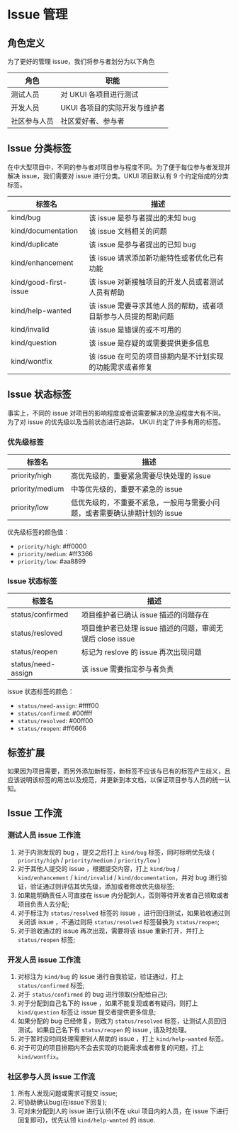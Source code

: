 # Issue 管理

## 角色定义

为了更好的管理 issue，我们将参与者划分为以下角色

| 角色         | 职能                          |
| ------------ | ----------------------------- |
| 测试人员     | 对 UKUI 各项目进行测试        |
| 开发人员     | UKUI 各项目的实际开发与维护者 |
| 社区参与人员 | 社区爱好者、参与者            |

## Issue 分类标签

在中大型项目中，不同的参与者对项目参与程度不同。为了便于每位参与者发现并解决 issue，我们需要对 issue 进行分类。UKUI 项目默认有 9 个约定俗成的分类标签。

| 标签名           | 描述                                                            |
| ---------------- | --------------------------------------------------------------- |
| kind/bug              | 该 issue 是参与者提出的未知 bug                                 |
| kind/documentation    | 该 issue 文档相关的问题                                         |
| kind/duplicate        | 该 issue 是参与者提出的已知 bug                                 |
| kind/enhancement      | 该 issue 请求添加新功能特性或者优化已有功能                     |
| kind/good-first-issue | 该 issue 对新接触项目的开发人员或者测试人员有帮助               |
| kind/help-wanted      | 该 issue 需要寻求其他人员的帮助，或者项目新参与人员提的帮助问题 |
| kind/invalid          | 该 issue 是错误的或不可用的                                     |
| kind/question         | 该 issue 是存疑的或需要提供更多信息                             |
| kind/wontfix          | 该 issue 在可见的项目排期内是不计划实现的功能需求或者修复       |

## Issue 状态标签

事实上，不同的 issue 对项目的影响程度或者说需要解决的急迫程度大有不同。为了对 issue 的优先级以及当前状态进行追踪， UKUI 约定了许多有用的标签。

### 优先级标签

| 标签名 | 描述                                                                         |
| ------ | ---------------------------------------------------------------------------- |
| priority/high   | 高优先级的，重要紧急需要尽快处理的 issue                                     |
| priority/medium | 中等优先级的，重要不紧急的 issue                                             |
| priority/low    | 低优先级的，不重要不紧急，一般用与需要小问题，或者需要确认排期计划的 issue   |

优先级标签的颜色值：

* `priority/high`: #ff0000
* `priority/medium`: #ff3366
* `priority/low`: #aa8899

### Issue 状态标签

| 标签名    | 描述                                                      |
| --------- | --------------------------------------------------------- |
| status/confirmed | 项目维护者已确认 issue 描述的问题存在                     |
| status/resloved  | 项目维护者已处理 issue 描述的问题，审阅无误后 close issue |
| status/reopen    | 标记为 reslove 的 issue 再次出现问题                      |
| status/need-assign | 该 issue 需要指定参与者负责                             |

issue 状态标签的颜色：

* `status/need-assign`: #ffff00
* `status/confirmed`: #00ffff
* `status/resolved`: #00ff00
* `status/reopen`: #ff6666

## 标签扩展

如果因为项目需要，而另外添加新标签，新标签不应该与已有的标签产生歧义，且应该说明该标签的用法以及规范，并更新到本文档，以保证项目参与人员的统一认知。

## Issue 工作流

### 测试人员 issue 工作流

1. 对于内测发现的 bug ，提交之后打上 `kind/bug` 标签，同时标明优先级 ( `priority/high` / `priority/medium` / `priority/low` )
2. 对于其他人提交的 issue ，根据提交内容，打上 `kind/bug` / `kind/enhancement` / `kind/invalid` / `kind/documentation`，并对 bug 进行验证，验证通过则评估其优先级，添加或者修改优先级标签;
3. 如果能明确责任人可直接在 issue 内分配到人，否则等待开发者自己领取或者项目负责人去分配;
4. 对于标注为 `status/resolved` 标签的 issue ，进行回归测试，如果验收通过则关闭该 issue ，不通过则将 `status/resolved` 标签替换为 `status/reopen`;
5. 对于验收通过的 issue 再次出现，需要将该 issue 重新打开，并打上 `status/reopen` 标签;

### 开发人员 issue 工作流

1. 对标注为 `kind/bug` 的 issue 进行自我验证，验证通过，打上 `status/confirmed` 标签;
2. 对于 `status/confirmed` 的 bug 进行领取(分配给自己);
3. 对于分配到自己名下的 issue ，如果不能复现或者有疑问，则打上 `kind/question` 标签让 issue 提交者提供更多信息;
4. 如果分配的 bug 已经修复，则改为 `status/resolved` 标签，让测试人员回归测试。如果自己名下有 `status/reopen` 的 issue , 请及时处理。
5. 对于暂时没时间处理需要别人帮助的 issue ，打上 `kind/help-wanted` 标签。
6. 对于可见的项目排期内不会去实现的功能需求或者修复的问题，打上 `kind/wontfix`。

### 社区参与人员 issue 工作流

1. 所有人发现问题或需求可提交 issue;
2. 可协助确认bug(在issue下回复);
3. 可对未分配到人的 issue 进行认领(不在 ukui 项目内的人员，在 issue 下进行回复即可)，优先认领 `kind/help-wanted` 的 issue.